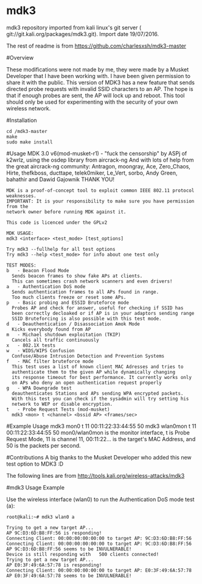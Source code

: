 # mdk3
mdk3 repository imported from kali linux's git server (	git://git.kali.org/packages/mdk3.git). Import date 19/07/2016.

The rest of readme is from https://github.com/charlesxsh/mdk3-master

#Overview

These modifications were not made by me, they were made by a Musket Developer that I have been working with. 
I have been given permission to share it with the public.
This version of MDK3 has a new feature that sends directed probe requests with invalid SSID characters to an AP.
The hope is that if enough probes are sent, the AP will lock up and reboot.
This tool should only be used for experimenting with the security of your own wireless network.

#Installation

    cd /mdk3-master
    make
    sudo make install

#Usage
    MDK 3.0 v6(mod-musket-r1) - "fuck the censorship"
    by ASPj of k2wrlz, using the osdep library from aircrack-ng
    And with lots of help from the great aircrack-ng community:
    Antragon, moongray, Ace, Zero_Chaos, Hirte, thefkboss, ducttape,
    telek0miker, Le_Vert, sorbo, Andy Green, bahathir and Dawid Gajownik
    THANK YOU!

    MDK is a proof-of-concept tool to exploit common IEEE 802.11 protocol weaknesses.
    IMPORTANT: It is your responsibility to make sure you have permission from the
    network owner before running MDK against it.

    This code is licenced under the GPLv2

    MDK USAGE:
    mdk3 <interface> <test_mode> [test_options]

    Try mdk3 --fullhelp for all test options
    Try mdk3 --help <test_mode> for info about one test only

    TEST MODES:
    b   - Beacon Flood Mode
      Sends beacon frames to show fake APs at clients.
      This can sometimes crash network scanners and even drivers!
    a   - Authentication DoS mode
      Sends authentication frames to all APs found in range.
      Too much clients freeze or reset some APs.
    p   - Basic probing and ESSID Bruteforce mode
      Probes AP and check for answer, useful for checking if SSID has
      been correctly decloaked or if AP is in your adaptors sending range
      SSID Bruteforcing is also possible with this test mode.
    d   - Deauthentication / Disassociation Amok Mode
      Kicks everybody found from AP
    m   - Michael shutdown exploitation (TKIP)
      Cancels all traffic continuously
    x   - 802.1X tests
    w   - WIDS/WIPS Confusion
      Confuse/Abuse Intrusion Detection and Prevention Systems
    f   - MAC filter bruteforce mode
      This test uses a list of known client MAC Adresses and tries to
      authenticate them to the given AP while dynamically changing
      its response timeout for best performance. It currently works only
      on APs who deny an open authentication request properly
    g   - WPA Downgrade test
      deauthenticates Stations and APs sending WPA encrypted packets.
      With this test you can check if the sysadmin will try setting his
      network to WEP or disable encryption.
    t   - Probe Request Tests (mod-musket)
      mdk3 <mon> t <channel> <bssid AP> <frames/sec>

#Example Usage
        mdk3 mon0 t 11 00:11:22:33:44:55 50
        mdk3 wlan0mon t 11 00:11:22:33:44:55 50
mon0/wlan0mon is the monitor interface, t is Probe Request Mode, 11 is channel 11, 00:11:22... is the target's MAC Address, and 50 is the packets per second.

#Contributions
A big thanks to the Musket Developer who added this new test option to MDK3 :D


The following lines are from http://tools.kali.org/wireless-attacks/mdk3

#mdk3 Usage Example

Use the wireless interface (wlan0) to run the Authentication DoS mode test (a):

```
root@kali:~# mdk3 wlan0 a

Trying to get a new target AP...                  
AP 9C:D3:6D:B8:FF:56 is responding!          
Connecting Client: 00:00:00:00:00:00 to target AP: 9C:D3:6D:B8:FF:56
Connecting Client: 00:00:00:00:00:00 to target AP: 9C:D3:6D:B8:FF:56
AP 9C:D3:6D:B8:FF:56 seems to be INVULNERABLE!      
Device is still responding with   500 clients connected!
Trying to get a new target AP...                  
AP E0:3F:49:6A:57:78 is responding!          
Connecting Client: 00:00:00:00:00:00 to target AP: E0:3F:49:6A:57:78
AP E0:3F:49:6A:57:78 seems to be INVULNERABLE!
```
